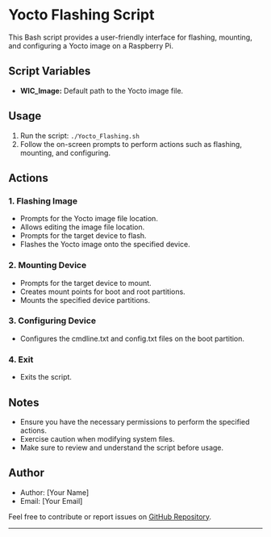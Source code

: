 # Yocto Flashing Script

This Bash script provides a user-friendly interface for flashing, mounting, and configuring a Yocto image on a Raspberry Pi.

## Script Variables

- **WIC_Image:** Default path to the Yocto image file.

## Usage

1. Run the script: `./Yocto_Flashing.sh`
2. Follow the on-screen prompts to perform actions such as flashing, mounting, and configuring.

## Actions

### 1. Flashing Image

- Prompts for the Yocto image file location.
- Allows editing the image file location.
- Prompts for the target device to flash.
- Flashes the Yocto image onto the specified device.

### 2. Mounting Device

- Prompts for the target device to mount.
- Creates mount points for boot and root partitions.
- Mounts the specified device partitions.

### 3. Configuring Device

- Configures the cmdline.txt and config.txt files on the boot partition.

### 4. Exit

- Exits the script.

## Notes

- Ensure you have the necessary permissions to perform the specified actions.
- Exercise caution when modifying system files.
- Make sure to review and understand the script before usage.

## Author

- Author: [Your Name]
- Email: [Your Email]

Feel free to contribute or report issues on [GitHub Repository](link-to-your-repo).

---


